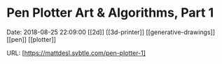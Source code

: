 # Pen Plotter Art &amp; Algorithms, Part 1

Date: 2018-08-25 22:09:00
[[2d]] [[3d-printer]] [[generative-drawings]] [[pen]] [[plotter]]

URL: [https://mattdesl.svbtle.com/pen-plotter-1]
